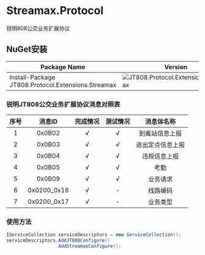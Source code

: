 # Streamax.Protocol
锐明808公交业务扩展协议
## NuGet安装

| Package Name          | Version                                            | Downloads                                           |
| --------------------- | -------------------------------------------------- | --------------------------------------------------- |
| Install-Package JT808.Protocol.Extensions.Streamax | ![JT808.Protocol.Extensions.Streamax](https://img.shields.io/nuget/v/JT808.Protocol.Extensions.Streamax.svg) | ![JT808.Protocol.Extensions.Streamax](https://img.shields.io/nuget/dt/JT808.Protocol.Extensions.Streamax.svg) |

### 锐明JT808公交业务扩展协议消息对照表

| 序号  | 消息ID | 完成情况 | 测试情况 | 消息体名称 |
| :---: | :---: | :---: | :---: | :---:|
| 1 | 0x0B02 | √ | √ | 到离站信息上报 |
| 2 | 0x0B03 | √ | √ | 进出定点信息上报 |
| 3 | 0x0B04 | √ | √ | 违规信息上报 |
| 4 | 0x0B05 | √ | √ | 考勤 |
| 5 | 0x0B09 | √ | √ | 业务请求 |
| 6 | 0x0200_0x16 | √ | - | 线路编码 |
| 7 | 0x0200_0x17 | √ | - | 业务类型 |

### 使用方法

```csharp
IServiceCollection serviceDescriptors = new ServiceCollection();
serviceDescriptors.AddJT808Configure()
                  .AddStreamaxConfigure();
```
